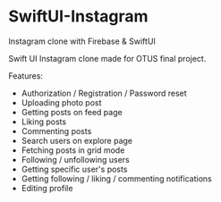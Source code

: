 # SwiftUI-Instagram
Instagram clone with Firebase &amp; SwiftUI

Swift UI Instagram clone made for OTUS final project. 

Features:
- Authorization / Registration / Password reset
- Uploading photo post
- Getting posts on feed page
- Liking posts
- Commenting posts
- Search users on explore page
- Fetching posts in grid mode
- Following / unfollowing users
- Getting specific user's posts
- Getting following / liking / commenting notifications
- Editing profile
